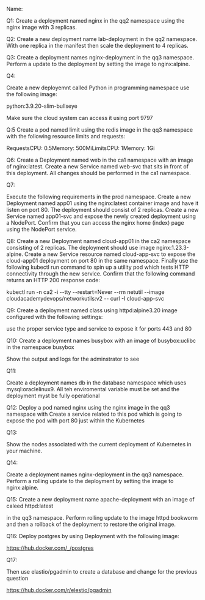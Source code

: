 Name:

Q1:
Create a deployment named nginx in the qq2 namespace using the nginx image with 3 replicas.

Q2:
Create a new deployment name lab-deployment in the qq2 namespace. With one replica in the manifest then scale the deployment to 4 replicas.

Q3:
Create a deployment names nginx-deployment in the qq3 namespace. Perform a update to the deployment by setting the image to nginx:alpine.

Q4:

Create a new deployemnt called Python in programming namespace use the following image:

python:3.9.20-slim-bullseye

Make sure the cloud system can access it using port 9797

Q:5
Create a pod named limit using the redis image in the qq3 namespace with the following resource limits and requests:

RequestsCPU: 0.5Memory: 500MiLimitsCPU: 1Memory: 1Gi

Q6:
Create a Deployment named web in the ca1 namespace with an image of nginx:latest. Create a new Service named web-svc that sits in front of this deployment. All changes should be performed in the ca1 namespace.

Q7:

Execute the following requirements in the prod namespace. Create a new Deployment named app01 using the nginx:latest container image and have it listen on port 80. The deployment should consist of 2 replicas. Create a new Service named app01-svc and expose the newly created deployment using a NodePort. Confirm that you can access the nginx home (index) page using the NodePort service.

Q8:
Create a new Deployment named cloud-app01 in the ca2 namespace consisting of 2 replicas. The deployment should use image nginx:1.23.3-alpine. Create a new Service resource named cloud-app-svc to expose the cloud-app01 deployment on port 80 in the same namespace. Finally use the following kubectl run command to spin up a utility pod which tests HTTP connectivity through the new service. Confirm that the following command returns an HTTP 200 response code:

kubectl run -n ca2 -i --tty --restart=Never --rm netutil --image cloudacademydevops/networkutils:v2 -- curl -I cloud-app-svc

Q9:
Create a deployment named class using httpd:alpine3.20
image configured with the following settings:

use the proper service type and service to expose it for ports 443 and 80

Q10:
Create a deployment names busybox with an image of busybox:uclibc in the namespace busybox

Show the output and logs for the adminstrator to see

Q11:

Create a deployment names db in the database namespace which uses mysql:oraclelinux9. All teh enviromental variable must be set and the deployment myst be fully operational

Q12:
Deploy a pod named nginx using the nginx image in the qq3 namespace with Create a service related to this pod which is going to expose the pod with port 80 just within the Kubernetes

Q13:

Show the nodes associated with the current deployment of Kubernetes in your machine.

Q14:

Create a deployment names nginx-deployment in the qq3 namespace. Perform a rolling update to the deployment by setting the image to nginx:alpine.

Q15:
Create a new deployment name apache-deployment with an image of caleed httpd:latest

in the qq3 namespace. Perform rolling update to the image httpd:bookworm and then a rollback of the deployment to restore the original image.

Q16:
Deploy postgres by using Deployment with the following image:

https://hub.docker.com/_/postgres

Q17:

Then use elastio/pgadmin to create a database and change for the previous question

https://hub.docker.com/r/elestio/pgadmin
